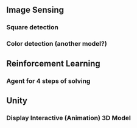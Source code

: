 ## Image Sensing

### Square detection

### Color detection (another model?)

## Reinforcement Learning

### Agent for 4 steps of solving

## Unity

### Display Interactive (Animation) 3D Model

